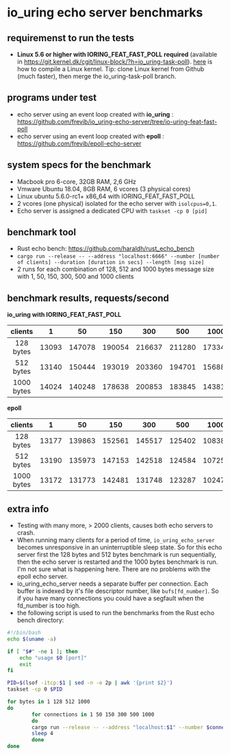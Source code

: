 # io_uring echo server benchmarks

## requiremenst to run the tests
* __Linux 5.6 or higher with IORING_FEAT_FAST_POLL required__ (available in https://git.kernel.dk/cgit/linux-block/?h=io_uring-task-poll). [here][kernel_compile] is how to compile a Linux kernel. Tip: clone Linux kernel from Github (much faster), then merge the io_uring-task-poll branch.

## programs under test
* echo server using an event loop created with __io_uring__ : https://github.com/frevib/io_uring-echo-server/tree/io-uring-feat-fast-poll
* echo server using an event loop created with __epoll__ : https://github.com/frevib/epoll-echo-server

## system specs for the benchmark
* Macbook pro 6-core, 32GB RAM, 2,6 GHz
* Vmware Ubuntu 18.04, 8GB RAM, 6 vcores (3 physical cores)
* Linux ubuntu 5.6.0-rc1+ x86_64 with IORING_FEAT_FAST_POLL
* 2 vcores (one physical) isolated for the echo server with `isolcpus=0,1`.
* Echo server is assigned a dedicated CPU with `taskset -cp 0 [pid]`


## benchmark tool
* Rust echo bench: https://github.com/haraldh/rust_echo_bench
* `cargo run --release -- --address "localhost:6666" --number [number of clients] --duration [duration in secs] --length [msg size]`
* 2 runs for each combination of 128, 512 and 1000 bytes message size with 1, 50, 150, 300, 500 and 1000 clients



## benchmark results, requests/second

**io_uring with IORING_FEAT_FAST_POLL**

| clients    | 1     | 50     | 150    | 300    | 500    | 1000   | 
|:----------:|:-----:|:------:|:------:|:------:|:------:|:------:|
| 128 bytes  | 13093 | 147078 | 190054 | 216637 | 211280 | 173343 |
| 512 bytes  | 13140 | 150444 | 193019 | 203360 | 194701 | 156880 |
| 1000 bytes | 14024 | 140248 | 178638 | 200853 | 183845 | 143810 |



**epoll**

|  clients       | 1     | 50     | 150    | 300    | 500    | 1000   |
|:--------------:|:-----:|:------:|:------:|:------:|:------:|:------:|
|  128 bytes     | 13177 | 139863 | 152561 | 145517 | 125402 | 108380 |
|  512 bytes     | 13190 | 135973 | 147153 | 142518 | 124584 | 107257 |
|  1000 bytes    | 13172 | 131773 | 142481 | 131748 | 123287 | 102474 |



## extra info
* Testing with many more, > 2000 clients, causes both echo servers to crash.
* When running many clients for a period of time, `io_uring_echo_server` becomes unresponsive in an uninterruptible sleep state. So for this echo server first the 128 bytes and 512 bytes benchmark is run sequentially, then the echo server is restarted and the 1000 bytes benchmark is run. I'm not sure what is happening here. There are no problems with the epoll echo server.
* io_uring_echo_server needs a separate buffer per connection. Each buffer is indexed by it's file descriptor number, like `bufs[fd_number]`. So if you have many connections you could have a segfault when the fd_number is too high.
* the following script is used to run the benchmarks from the Rust echo bench directory:


```bash
#!/bin/bash
echo $(uname -a)

if [ "$#" -ne 1 ]; then
    echo "usage $0 [port]"
    exit
fi

PID=$(lsof -itcp:$1 | sed -n -e 2p | awk '{print $2}')
taskset -cp 0 $PID

for bytes in 1 128 512 1000
do
        for connections in 1 50 150 300 500 1000
        do
        cargo run --release -- --address "localhost:$1" --number $connections --duration 60 --length $bytes
        sleep 4
        done
done

```




[kernel_compile]: https://www.cyberciti.biz/tips/compiling-linux-kernel-26.html